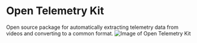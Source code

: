 # Open Telemetry Kit
Open source package for automatically extracting telemetry data from videos and converting to a common format.
![Image of Open Telemetry Kit](https://github.com/Hivemapper/open-telemetry-kit/blob/master/OTK.png)


